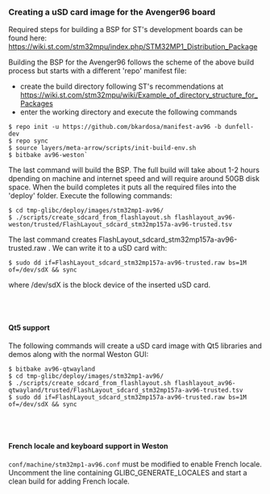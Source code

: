 ### Creating a uSD card image for the Avenger96 board
  
Required steps for building a BSP for ST's development boards can be found here:
https://wiki.st.com/stm32mpu/index.php/STM32MP1_Distribution_Package

Building the BSP for the Avenger96 follows the scheme of the above build process but starts with a different 'repo' manifest file:
- create the build directory following ST's recommendations at
        https://wiki.st.com/stm32mpu/wiki/Example_of_directory_structure_for_Packages
- enter the working directory and execute the following commands
```
$ repo init -u https://github.com/bkardosa/manifest-av96 -b dunfell-dev
$ repo sync
$ source layers/meta-arrow/scripts/init-build-env.sh
$ bitbake av96-weston`
```

The last command will build the BSP. The full build will take about 1-2 hours dpending on machine and internet speed and will require around 50GB disk space. When the build completes it puts all the required files into the 'deploy' folder. Execute the following commands:
```
$ cd tmp-glibc/deploy/images/stm32mp1-av96/
$ ./scripts/create_sdcard_from_flashlayout.sh flashlayout_av96-weston/trusted/FlashLayout_sdcard_stm32mp157a-av96-trusted.tsv
```

The last command creates FlashLayout_sdcard_stm32mp157a-av96-trusted.raw .
We can write it to a uSD card with:
```
$ sudo dd if=FlashLayout_sdcard_stm32mp157a-av96-trusted.raw bs=1M of=/dev/sdX && sync
```
where /dev/sdX is the block device of the inserted uSD card.

<br></br>
#### Qt5 support
The following commands will create a uSD card image with Qt5 libraries and demos along with the normal Weston GUI:
```
$ bitbake av96-qtwayland
$ cd tmp-glibc/deploy/images/stm32mp1-av96/
$ ./scripts/create_sdcard_from_flashlayout.sh flashlayout_av96-qtwayland/trusted/FlashLayout_sdcard_stm32mp157a-av96-trusted.tsv
$ sudo dd if=FlashLayout_sdcard_stm32mp157a-av96-trusted.raw bs=1M of=/dev/sdX && sync
```

<br></br>
#### French locale and keyboard support in Weston
`conf/machine/stm32mp1-av96.conf` must be modified to enable French locale. Uncomment the line containing GLIBC_GENERATE_LOCALES and start a clean build for adding French locale.


